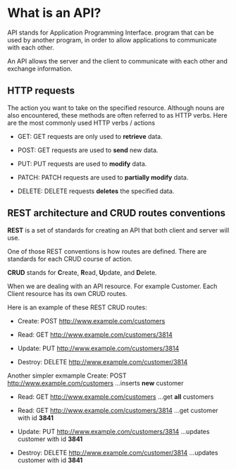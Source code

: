 # What is an API?

API stands for Application Programming Interface.
program that can be used by another program, in order to allow applications to communicate with each other.

An API allows the server and the client to communicate with each other and exchange information.

## HTTP requests

The action you want to take on the specified resource. Although nouns are also encountered, these methods are often referred to as HTTP verbs.
Here are the most commonly used HTTP verbs / actions

- GET: GET requests are only used to **retrieve** data.

- POST: GET requests are used to **send** new data.

- PUT: PUT requests are used to **modify** data.

- PATCH: PATCH requests are used to **partially modify** data.

- DELETE: DELETE requests **deletes** the specified data.

## REST architecture and CRUD routes conventions

**REST** is a set of standards for creating an API that both client and server will use. 

One of those REST conventions is how routes are defined. There are standards for each CRUD course of action.

**CRUD** stands for **C**reate, **R**ead, **U**pdate, and **D**elete.

When we are dealing with an API resource. For example Customer. Each Client resource has its own CRUD routes.

Here is an example of these REST CRUD routes:

- Create: POST http://www.example.com/customers

- Read: GET http://www.example.com/customers/3814

- Update: PUT http://www.example.com/customers/3814

- Destroy: DELETE http://www.example.com/customer/3814

Another simpler exmample
Create: POST http://www.example.com/customers
...inserts  **new** customer

- Read: GET http://www.example.com/customers
  ...get **all**  customers

- Read: GET http://www.example.com/customers/3814
...get  customer with id **3841**

- Update: PUT http://www.example.com/customers/3814
...updates  customer with id **3841**


- Destroy: DELETE http://www.example.com/customer/3814
  ...updates  customer with id **3841**
